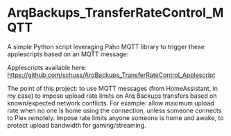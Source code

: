 # ArqBackups_TransferRateControl_MQTT


A simple Python script leveraging Paho MQTT library to trigger these applescripts based on an MQTT message:

Applescripts available here: https://github.com/schuss/ArqBackups_TransferRateControl_Applescript



The point of this project: to use MQTT messages (from HomeAssistant, in my case) to impose upload rate limits on Arq Backups transfers based on known/expected network conflicts.  For example: allow maximum upload rate when no one is home using the connection, unless someone connects to Plex remotely.  Impose rate limits anyone someone is home and awake, to protect upload bandwidth for gaming/streaming.
